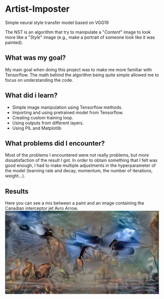 # Artist-Imposter
Simple neural style transfer model based on VGG19

The NST is an algorithm that try to manipulate a "*Content*" image to look more
like a "*Style*" image (e.g., make a portrait of someone look like it was painted).

## What was my goal?
My main goal when doing this project was to make me more familiar with Tensorflow. The math behind the algorithm being quite simple allowed me to focus on understanding the code.

## What did i learn?
* Simple image manipulation using Tensorflow methods.
* Importing and using pretrained model from Tensorflow.
* Creating custom training loop.
* Using outputs from different layers.
* Using PIL and Matplotlib

## What problems did I encounter?
Most of the problems I encountered were not really problems, but more dissatisfaction of the result I got. In order to obtain something that I felt was good enough, I had to make multiple adjustments in the hyperparameter of the model (learning rate and decay, momentum, the number of iterations, weight...).

## Results
Here you can see a mix between a paint and an image containing the Canadian interceptor jet Avro Arrow.
![alt text](https://github.com/LhjiuG/Artist-Imposter/blob/main/ade.png?raw=true)



<!-- 
## TODO: 
1. Refractor the code
2. Add more image preprocessing, mainly with color modification.

## What I would like to do:
1. I would like to find a way to differ the intensity of the style on the generated image on different part of the image.
			
## What I have to fix:
1. Decrease the amount of artifact in the generated image.
 -->
